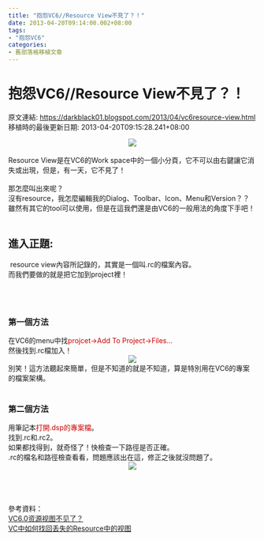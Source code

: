 ```yaml
---
title: "抱怨VC6//Resource View不見了？！"
date: 2013-04-20T09:14:00.002+08:00
tags: 
- "抱怨VC6"
categories:
- 舊部落格移植文章
---
```


# 抱怨VC6//Resource View不見了？！

原文連結: https://darkblack01.blogspot.com/2013/04/vc6resource-view.html
移植時的最後更新日期: 2013-04-20T09:15:28.241+08:00

<div class="separator" style="clear: both; text-align: center;"><a href="http://4.bp.blogspot.com/-bWFJsbvaNuY/UXHp3s2IBXI/AAAAAAAAEvM/JXrhA9OiwCc/s1600/problem.png" imageanchor="1" style="margin-left: 1em; margin-right: 1em;"><img border="0" src="http://4.bp.blogspot.com/-bWFJsbvaNuY/UXHp3s2IBXI/AAAAAAAAEvM/JXrhA9OiwCc/s1600/problem.png" /></a></div><br />Resource View是在VC6的Work space中的一個小分頁，它不可以由右鍵讓它消失或出現，但是，有一天，它不見了！<br /><br />那怎麼叫出來呢？<br />沒有resource，我怎麼編輯我的Dialog、Toolbar、Icon、Menu和Version？？<br />雖然有其它的tool可以使用，但是在這我們還是由VC6的一般用法的角度下手吧！<br /><br /><h2>進入正題:</h2>&nbsp;resource view內容所記錄的，其實是一個叫.rc的檔案內容。<br />而我們要做的就是把它加到project裡！<br /><br /><a name='more'></a><br /><br /><h3>第一個方法</h3>在VC6的menu中找<span style="color: #cc0000;">projcet→Add To Project→Files...</span><br />然後找到.rc檔加入！<br /><div class="separator" style="clear: both; text-align: center;"><a href="http://2.bp.blogspot.com/-qXKYaBNkKNg/UXHrFQQnh8I/AAAAAAAAEvU/LTLiB5XYWRQ/s1600/addRc.png" imageanchor="1" style="margin-left: 1em; margin-right: 1em;"><img border="0" src="http://2.bp.blogspot.com/-qXKYaBNkKNg/UXHrFQQnh8I/AAAAAAAAEvU/LTLiB5XYWRQ/s1600/addRc.png" /></a></div>別笑！這方法聽起來簡單，但是不知道的就是不知道，算是特別用在VC6的專案的檔案架構。<br /><br /><h3>第二個方法</h3>用筆記本<span style="color: #cc0000;">打開.dsp的專案檔</span>。<br />找到.rc和.rc2。<br />如果都找得到，就奇怪了！快檢查一下路徑是否正確。<br />.rc的檔名和路徑檢查看看，問題應該出在這，修正之後就沒問題了。<br /><div class="separator" style="clear: both; text-align: center;"><a href="http://2.bp.blogspot.com/-3mCQqmQ34ss/UXHrx1NTWRI/AAAAAAAAEvc/Oz97VGGOW_4/s1600/findRc.png" imageanchor="1" style="margin-left: 1em; margin-right: 1em;"><img border="0" src="http://2.bp.blogspot.com/-3mCQqmQ34ss/UXHrx1NTWRI/AAAAAAAAEvc/Oz97VGGOW_4/s1600/findRc.png" /></a></div><br /><br /><br /><br />參考資料：<br /><a href="http://blog.csdn.net/zhongjling/article/details/8525116">VC6.0资源视图不见了？</a><br /><a href="http://blog.csdn.net/cynthiamoonbeen/article/details/5649381">VC中如何找回丢失的Resource中的视图</a>
